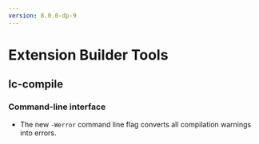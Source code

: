 ```yaml
---
version: 8.0.0-dp-9
---
```

# Extension Builder Tools
## lc-compile
### Command-line interface

* The new `-Werror` command line flag converts all compilation
  warnings into errors.
